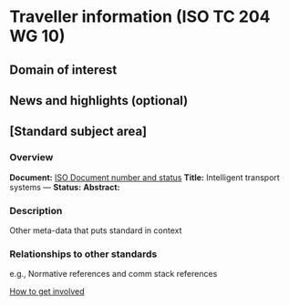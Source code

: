 # Traveller information (ISO TC 204 WG 10)

## Domain of interest

## News and highlights (optional) 

## [Standard subject area]

### Overview

**Document:** [ISO Document number and status](Link)
**Title:** Intelligent transport systems — 
**Status:** 
**Abstract:** 

### Description

Other meta-data that puts standard in context

### Relationships to other standards

e.g., Normative references and comm stack references

[How to get involved](contact.md)
